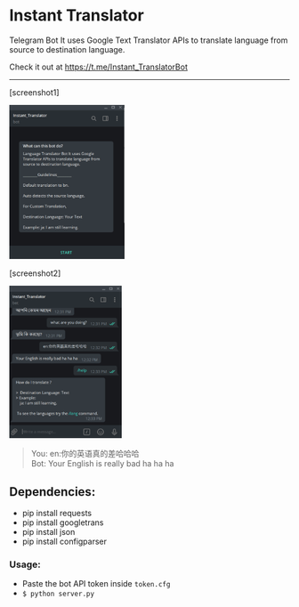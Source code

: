 # Instant Translator

Telegram Bot It uses Google Text Translator APIs to translate language from source to destination language.

Check it out at https://t.me/Instant_TranslatorBot
<hr>
<p>[screenshot1]</p>
<img src="assets/telebot1.png" width="41%" height="41%">
<p>[screenshot2]</p>
<img src="assets/telebot2.png" width="40%" height="40%">


> You: en:你的英语真的差哈哈哈\
> Bot: Your English is really bad ha ha ha 


## Dependencies:
  * pip install requests
  * pip install googletrans
  * pip install json
  * pip install configparser
  
### Usage:
 * Paste the bot API token inside `token.cfg`
 * ```$ python server.py```
